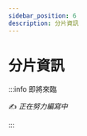 ```yaml
---
sidebar_position: 6
description: 分片資訊
---
```


# 分片資訊

<head>
  <title>分片資訊</title>
</head>

:::info 即將來臨

✍️ _正在努力編寫中_

:::
